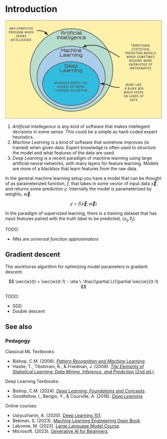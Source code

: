 # Introduction

![AI vs ML vs DL (source: [figshare](https://figshare.com/articles/figure/AI_vs_ML_vs_DL_Venn_Diagram_png/14915505))](img/AI_vs_ML_vs_DL_Venn_Diagram.png)

1. *Artificial Intellegence* is any kind of software that makes intellegent decisions in some sense. This could be a simple as hard-coded expert heuristics.
2. *Machine Learning* is a kind of software that somehow improves (is trained) when given data. Expert knowledge is often used to structure the model and what features of the data are used.
3. *Deep Learning* is a recent paradigm of machine learning using large artificial neural networks,
    with many layers for feature learning. Models are more of a blackbox that learn features from the raw data.

In the general machine learning setup you have a model that can be
thought of as parameterized function, $f$,
that takes in some vector of input data $\vec{x}$,
and returns some prediction $y$.
Internally the model is parameterized by weights, $\vec{w}$.

$$ y = f(\vec{x}; \vec{w}) $$

In the paradigm of supervized learning, there is a training dataset
that has input features paired with the truth label to be predicted, $\{x_{ij}, \ell_j\}$.

TODO:

-   NNs are *universal function approximators*


## Gradient descent

The workhorse algorithm for optimizing model parameters is gradient descent.

$$ \vec{w}(t) = \vec{w}(t-1) - \eta \: \frac{\partial L}{\partial \vec{w}}(t-1) $$


TODO:

-   SGD
-   Double descent


## See also

### Pedagogy

Classical ML Textbooks:

-   Bishop, C.M. (2006). [*Pattern Recognition and Machine Learning*](https://www.microsoft.com/en-us/research/uploads/prod/2006/01/Bishop-Pattern-Recognition-and-Machine-Learning-2006.pdf).
-   Hastie, T., Tibshirani, R., & Friedman, J. (2009). [*The Elements of Statistical Learning: Data Mining, Inference, and Prediction* (2nd ed.)](https://hastie.su.domains/Papers/ESLII.pdf).

Deep Learning Textbooks:

-   Bishop, C.M. (2024). [*Deep Learning: Foundations and Concepts*](https://www.bishopbook.com/).
-   Goodfellow, I., Bengio, Y., & Courville, A. (2016). [*Deep Learning*](http://www.deeplearningbook.org).

Online courses:

-   Ustyuzhanin, A. (2020). [Deep Learning 101](https://indico.cern.ch/event/882244/sessions/348901/attachments/2045473/3426793/day3_deep-learning-101.pdf).
-   Bekman, S. (2023). [Machine Learning Engineering Open Book](https://github.com/stas00/ml-engineering).
-   Labonne, M. (2023). [Large Language Model Course](https://github.com/mlabonne/llm-course).
-   Microsoft. (2023). [Generative AI for Beginners](https://github.com/microsoft/generative-ai-for-beginners).

